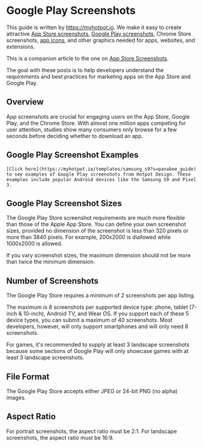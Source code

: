 # Google Play Screenshots
This guide is written by https://myhotpot.io. We make it easy to create attractive [App Store screenshots](https://myhotpot.io/templates/iphone_xs_max?s=github), [Google Play screenshots](https://myhotpot.io/templates/samsung_s9?s=github), Chrome Store screenshots, [app icons](https://myhotpot.io/templates/app_store_icon), and other graphics needed for apps, websites, and extensions.

This is a companion article to the one on [App Store Screenshots](https://github.com/HotpotDesign/App-Store-Screenshots).

The goal with these posts is to help developers understand the requirements and best practices for marketing apps on the App Store and Google Play.

## Overview
App screenshots are crucial for engaging users on the App Store, Google Play, and the Chrome Store. With almost one million apps competing for user attention, studies show many consumers only browse for a few seconds before deciding whether to download an app.

## Google Play Screenshot Examples
	[Click here](https://myhotpot.io/templates/samsung_s9?s=panabee_guide) to see examples of Google Play screenshots from Hotpot Design. These examples include popular Android devices like the Samsung S9 and Pixel 3.

## Google Play Screenshot Sizes
The Google Play Store screenshot requirements are much more flexible than those of the Apple App Store. You can define your own screenshot sizes, provided no dimension of the screenshot is less than 320 pixels or more than 3840 pixels. For example, 200x2000 is diallowed while 1000x2000 is allowed.

If you vary screenshot sizes, the maximum dimension should not be more than twice the minimum dimension.

## Number of Screenshots
The Google Play Store requires a minimum of 2 screenshots per app listing.

The maximum is 8 screenshots per supported device type: phone, tablet (7-inch & 10-inch), Android TV, and Wear OS. If you support each of these 5 device types, you can submit a maximum of 40 screenshots. Most developers, however, will only support smartphones and will only need 8 screenshots.

For games, it's recommended to supply at least 3 landscape screenshots because some sections of Google Play will only showcase games with at least 3 landscape screenshots.

## File Format
The Google Play Store accepts either JPEG or 24-bit PNG (no alpha) images.

## Aspect Ratio
For portrait screenshots, the aspect ratio must be 2:1. For landscape screenshots, the aspect ratio must be 16:9.
